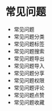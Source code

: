 <!--
 * @Author: jackning 270580156@qq.com
 * @Date: 2025-01-21 11:15:43
 * @LastEditors: jackning 270580156@qq.com
 * @LastEditTime: 2025-01-21 11:16:46
 * @Description: bytedesk.com https://github.com/Bytedesk/bytedesk
 *   Please be aware of the BSL license restrictions before installing Bytedesk IM – 
 *  selling, reselling, or hosting Bytedesk IM as a service is a breach of the terms and automatically terminates your rights under the license. 
 *  Business Source License 1.1: https://github.com/Bytedesk/bytedesk/blob/main/LICENSE 
 *  contact: 270580156@qq.com 
 * 
 * Copyright (c) 2025 by bytedesk.com, All Rights Reserved. 
-->
# 常见问题

- 常见问题
- 常见问题分类
- 常见问题标签
- 常见问题搜索
- 常见问题导出
- 常见问题导入
- 常见问题分享
- 常见问题权限
- 常见问题评论
- 常见问题点赞
- 常见问题收藏
